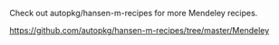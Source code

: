 Check out autopkg/hansen-m-recipes for more Mendeley recipes.

https://github.com/autopkg/hansen-m-recipes/tree/master/Mendeley
